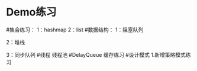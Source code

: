 # Demo练习
#集合练习：
    1：hashmap
    2：list
#数据结构：
   1：阻塞队列
   
   2：堆栈
   
   3：同步队列
#线程
   线程池
#DelayQueue
  缓存练习
#设计模式
  1.新增策略模式练习